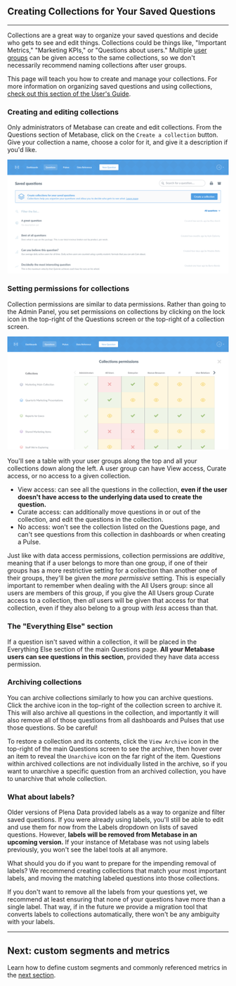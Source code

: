 ## Creating Collections for Your Saved Questions
---

Collections are a great way to organize your saved questions and decide who gets to see and edit things. Collections could be things like, "Important Metrics," "Marketing KPIs," or "Questions about users." Multiple [user groups](05-setting-permissions.md) can be given access to the same collections, so we don't necessarily recommend naming collections after user groups.

This page will teach you how to create and manage your collections. For more information on organizing saved questions and using collections, [check out this section of the User's Guide](../users-guide/06-sharing-answers.md).

### Creating and editing collections
Only administrators of Metabase can create and edit collections. From the Questions section of Metabase, click on the `Create a collection` button. Give your collection a name, choose a color for it, and give it a description if you'd like.

![Permissions empty state](images/collections/collections-empty-state.png)

### Setting permissions for collections
Collection permissions are similar to data permissions. Rather than going to the Admin Panel, you set permissions on collections by clicking on the lock icon in the top-right of the Questions screen or the top-right of a collection screen.

![Permissions grid](images/collections/permission-grid.png)

You'll see a table with your user groups along the top and all your collections down along the left. A user group can have View access, Curate access, or no access to a given collection.

- View access: can see all the questions in the collection, **even if the user doesn't have access to the underlying data used to create the question.**
- Curate access: can additionally move questions in or out of the collection, and edit the questions in the collection.
- No access: won't see the collection listed on the Questions page, and can't see questions from this collection in dashboards or when creating a Pulse.

Just like with data access permissions, collection permissions are *additive*, meaning that if a user belongs to more than one group, if one of their groups has a more restrictive setting for a collection than another one of their groups, they'll be given the *more permissive* setting. This is especially important to remember when dealing with the All Users group: since all users are members of this group, if you give the All Users group Curate access to a collection, then *all* users will be given that access for that collection, even if they also belong to a group with *less* access than that.

### The "Everything Else" section
If a question isn't saved within a collection, it will be placed in the Everything Else section of the main Questions page. **All your Metabase users can see questions in this section**, provided they have data access permission.

### Archiving collections
You can archive collections similarly to how you can archive questions. Click the archive icon in the top-right of the collection screen to archive it. This will also archive all questions in the collection, and importantly it will also remove all of those questions from all dashboards and Pulses that use those questions. So be careful!

To restore a collection and its contents, click the `View Archive` icon in the top-right of the main Questions screen to see the archive, then hover over an item to reveal the `Unarchive` icon on the far right of the item. Questions within archived collections are not individually listed in the archive, so if you want to unarchive a specific question from an archived collection, you have to unarchive that whole collection.

### What about labels?
Older versions of Plena Data provided labels as a way to organize and filter saved questions. If you were already using labels, you'll still be able to edit and use them for now from the Labels dropdown on lists of saved questions. However, **labels will be removed from Metabase in an upcoming version.** If your instance of Metabase was not using labels previously, you won't see the label tools at all anymore.

What should you do if you want to prepare for the impending removal of labels? We recommend creating collections that match your most important labels, and moving the matching labeled questions into those collections.

If you don't want to remove all the labels from your questions yet, we recommend at least ensuring that none of your questions have more than a single label. That way, if in the future we provide a migration tool that converts labels to collections automatically, there won't be any ambiguity with your labels.

---

## Next: custom segments and metrics
Learn how to define custom segments and commonly referenced metrics in the [next section](07-segments-and-metrics.md).
